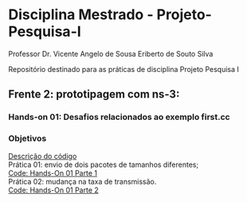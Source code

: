 # Disciplina Mestrado -  Projeto-Pesquisa-I
Professor Dr. Vicente Angelo de Sousa
Eriberto de Souto Silva

Repositório destinado para as práticas de disciplina Projeto Pesquisa I

## Frente 2: prototipagem com ns-3:
### Hands-on 01: Desafios relacionados ao exemplo first.cc 
### Objetivos
[Descrição do código](http://localhost:8888/notebooks/Hands-On-01.ipynb#) <br/>
Prática 01: envio de dois pacotes de tamanhos diferentes;</br>
[Code: Hands-On 01 Parte 1](https://github.com/eribertogppcom/Pesquisa_Mestrado/blob/main/handsON0101.cc) <br/>
Prática 02: mudança na taxa de transmissão.</br>
[Code: Hands-On 01 Parte 2](https://github.com/eribertogppcom/Pesquisa_Mestrado/blob/main/handsON01p2.cc) <br/>


